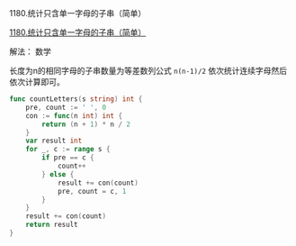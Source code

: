 1180.统计只含单一字母的子串（简单）

[1180.统计只含单一字母的子串（简单）](https://leetcode.cn/problems/count-substrings-with-only-one-distinct-letter/)



解法： 数学



长度为n的相同字母的子串数量为等差数列公式 `n(n-1)/2` 依次统计连续字母然后依次计算即可。



```go
func countLetters(s string) int {
	pre, count := ' ', 0
	con := func(n int) int {
		return (n + 1) * n / 2
	}
	var result int
	for _, c := range s {
		if pre == c {
			count++
		} else {
			result += con(count)
			pre, count = c, 1
		}
	}
	result += con(count)
	return result
}
```
